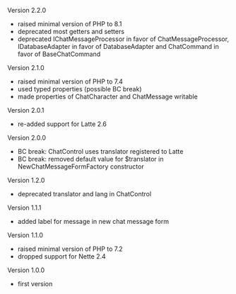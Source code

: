 Version 2.2.0
- raised minimal version of PHP to 8.1
- deprecated most getters and setters
- deprecated IChatMessageProcessor in favor of ChatMessageProcessor, IDatabaseAdapter in favor of DatabaseAdapter and ChatCommand in favor of BaseChatCommand

Version 2.1.0
- raised minimal version of PHP to 7.4
- used typed properties (possible BC break)
- made properties of ChatCharacter and ChatMessage writable

Version 2.0.1
- re-added support for Latte 2.6

Version 2.0.0
- BC break: ChatControl uses translator registered to Latte
- BC break: removed default value for $translator in NewChatMessageFormFactory constructor

Version 1.2.0
- deprecated translator and lang in ChatControl

Version 1.1.1
- added label for message in new chat message form

Version 1.1.0
- raised minimal version of PHP to 7.2
- dropped support for Nette 2.4

Version 1.0.0
- first version

